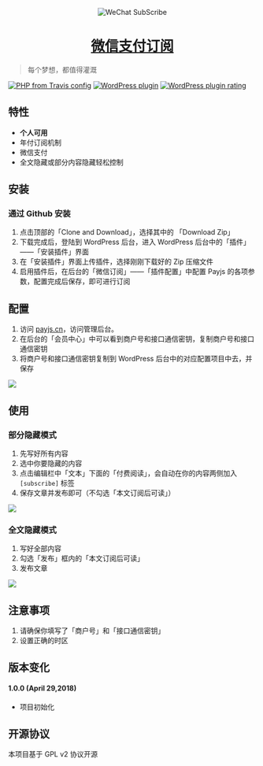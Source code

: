 
<p align="center">
<img src="https://postimg.aliavv.com/newmbp/jluin.png" alt="WeChat SubScribe">
</p>

<h1 align="center"><a href="https://github.com/bestony/wx-subscribe" target="_blank">微信支付订阅</a></h1>

> 每个梦想，都值得灌溉


[![PHP from Travis config](https://img.shields.io/travis/php-v/symfony/symfony.svg)](https://github.com/bestony/wx-subscribe)
[![WordPress plugin](https://img.shields.io/wordpress/plugin/v/akismet.svg)](https://wordpress.org/plugins/wx-subscribe/)
[![WordPress plugin rating](https://img.shields.io/wordpress/plugin/r/akismet.svg)](https://wordpress.org/plugins/wx-subscribe/)

## 特性

- **个人可用**
- 年付订阅机制
- 微信支付
- 全文隐藏或部分内容隐藏轻松控制

## 安装

### 通过 Github 安装

1. 点击顶部的「Clone and Download」，选择其中的 「Download Zip」
2. 下载完成后，登陆到 WordPress 后台，进入 WordPress 后台中的「插件」——「安装插件」界面
3. 在「安装插件」界面上传插件，选择刚刚下载好的 Zip 压缩文件
4. 启用插件后，在后台的「微信订阅」——「插件配置」中配置 Payjs 的各项参数，配置完成后保存，即可进行订阅

## 配置

1. 访问 [payjs.cn](https://payjs.cn/ref/MDNXMD)，访问管理后台。
2. 在后台的「会员中心」中可以看到商户号和接口通信密钥，复制商户号和接口通信密钥
3. 将商户号和接口通信密钥复制到 WordPress 后台中的对应配置项目中去，并保存

![](https://postimg.aliavv.com/newmbp/kxxo1.png)

## 使用
### 部分隐藏模式

1. 先写好所有内容
2. 选中你要隐藏的内容
3. 点击编辑栏中「文本」下面的「付费阅读」，会自动在你的内容两侧加入 `[subscribe]` 标签
4. 保存文章并发布即可（不勾选「本文订阅后可读」）

![](https://postimg.aliavv.com/newmbp/yiyag.png)

### 全文隐藏模式

1. 写好全部内容
2. 勾选「发布」框内的「本文订阅后可读」
3. 发布文章

![](https://postimg.aliavv.com/newmbp/5k2aj.png)

## 注意事项

1. 请确保你填写了「商户号」和「接口通信密钥」
2. 设置正确的时区

## 版本变化
#### 1.0.0 (April 29,2018)

- 项目初始化


## 开源协议

本项目基于 GPL v2 协议开源


